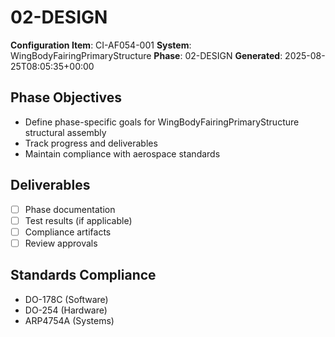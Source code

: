 # 02-DESIGN

**Configuration Item**: CI-AF054-001
**System**: WingBodyFairingPrimaryStructure
**Phase**: 02-DESIGN
**Generated**: 2025-08-25T08:05:35+00:00

## Phase Objectives
- Define phase-specific goals for WingBodyFairingPrimaryStructure structural assembly
- Track progress and deliverables
- Maintain compliance with aerospace standards

## Deliverables
- [ ] Phase documentation
- [ ] Test results (if applicable)
- [ ] Compliance artifacts
- [ ] Review approvals

## Standards Compliance
- DO-178C (Software)
- DO-254 (Hardware)
- ARP4754A (Systems)

